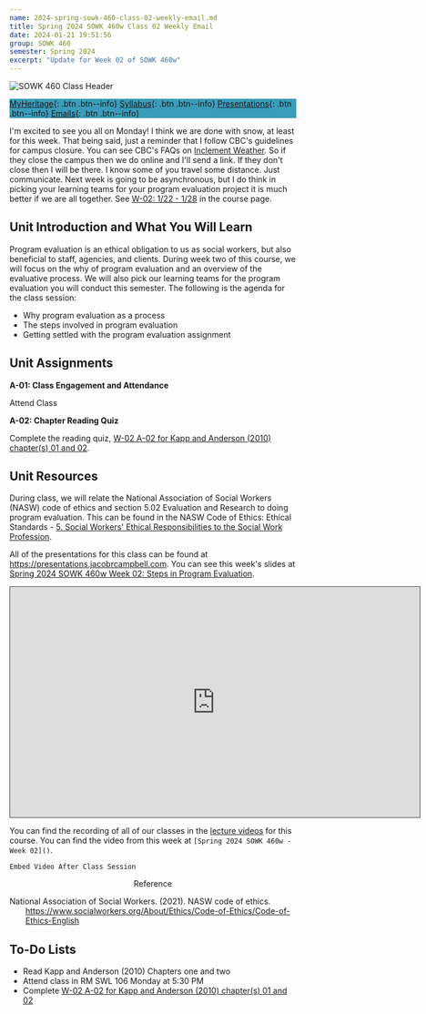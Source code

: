 ```yaml
---
name: 2024-spring-sowk-460-class-02-weekly-email.md
title: Spring 2024 SOWK 460w Class 02 Weekly Email
date: 2024-01-21 19:51:56
group: SOWK 460
semester: Spring 2024
excerpt: "Update for Week 02 of SOWK 460w"
---
```


![SOWK 460 Class Header](https://jacobrcampbell.com/assets/media/2024-01-19-sowk-460w-email-header-image.jpg)

<div style="background-color: #3b9cba; width: 100%;" markdown="1">

[MyHeritage](https://myheritage.heritage.edu/ICS/Academics/SOWK/SOWK_460W/2324_SP-SOWK_460W-1/){: .btn .btn--info}
[Syllabus](https://jacobrcampbell.com/assets/media/2024-spring-sowk-460w-1-course-syllabus-campbell.pdf){: .btn .btn--info}
[Presentations](https://presentations.jacobrcampbell.com){: .btn .btn--info}
[Emails](https://jacobrcampbell.com/communications/){: .btn .btn--info}

</div>

I'm excited to see you all on Monday! I think we are done with snow, at least for this week. That being said, just a reminder that I follow CBC's guidelines for campus closure. You can see CBC's FAQs on [Inclement Weather](https://www.columbiabasin.edu/live/stay/campus-security-and-safety/inclement-weather.html). So if they close the campus then we do online and I'll send a link. If they don't close then I will be there. I know some of you travel some distance. Just communicate. Next week is going to be asynchronous, but I do think in picking your learning teams for your program evaluation project it is much better if we are all together. See [W-02: 1/22 - 1/28](https://myheritage.heritage.edu/ICS/Academics/SOWK/SOWK_460W/2324_SP-SOWK_460W-1/W-02_122_-_128.jnz) in the course page.

## Unit Introduction and What You Will Learn

Program evaluation is an ethical obligation to us as social workers, but also beneficial to staff, agencies, and clients. During week two of this course, we will focus on the why of program evaluation and an overview of the evaluative process. We will also pick our learning teams for the program evaluation you will conduct this semester. The following is the agenda for the class session:

- Why program evaluation as a process
- The steps involved in program evaluation
- Getting settled with the program evaluation assignment


## Unit Assignments

**A-01: Class Engagement and Attendance**

Attend Class

**A-02: Chapter Reading Quiz**

Complete the reading quiz, [W-02 A-02 for Kapp and Anderson (2010) chapter(s) 01 and 02](https://myheritage.heritage.edu/ICS/Academics/SOWK/SOWK_460W/2324_SP-SOWK_460W-1/Assignments.jnz?portlet=Coursework&screen=AssignmentDetailView&screenType=change&id=fbf69000-e107-499f-bdbe-13712fc0dff5).

## Unit Resources

During class, we will relate the National Association of Social Workers (NASW) code of ethics and section 5.02 Evaluation and Research to doing program evaluation. This can be found in the NASW Code of Ethics: Ethical Standards - [5. Social Workers' Ethical Responsibilities to the Social Work Profession](https://www.socialworkers.org/About/Ethics/Code-of-Ethics/Code-of-Ethics-English/Social-Workers-Ethical-Responsibilities-to-the-Social-Work-Profession).

All of the presentations for this class can be found at <https://presentations.jacobrcampbell.com>. You can see this week's slides at [Spring 2024 SOWK 460w Week 02: Steps in Program Evaluation](https://presentations.jacobrcampbell.com/QFGkyD).

<iframe src="https://presentations.jacobrcampbell.com/QFGkyD/embed" height="405" width="720" style="border: 1px solid #464646;" allowfullscreen allow="autoplay"></iframe>

You can find the recording of all of our classes in the [lecture videos](https://myheritage.heritage.edu/ICS/Academics/SOWK/SOWK_460W/2324_SP-SOWK_460W-1/Lecture_Videos.jnz) for this course. You can find the video from this week at `[Spring 2024 SOWK 460w - Week 02]()`.

`Embed Video After Class Session`

<div style="text-align: center" markdown="1">
Reference
</div>
<div style="margin: 0 0 0 2em; text-indent: -2em;" markdown="1">

National Association of Social Workers. (2021). NASW code of ethics. <https://www.socialworkers.org/About/Ethics/Code-of-Ethics/Code-of-Ethics-English>

</div>

## To-Do Lists

- Read Kapp and Anderson (2010) Chapters one and two
- Attend class in RM SWL 106  Monday at 5:30 PM
- Complete [W-02 A-02 for Kapp and Anderson (2010) chapter(s) 01 and 02](https://myheritage.heritage.edu/ICS/Academics/SOWK/SOWK_460W/2324_SP-SOWK_460W-1/Assignments.jnz?portlet=Coursework&screen=AssignmentDetailView&screenType=change&id=fbf69000-e107-499f-bdbe-13712fc0dff5)